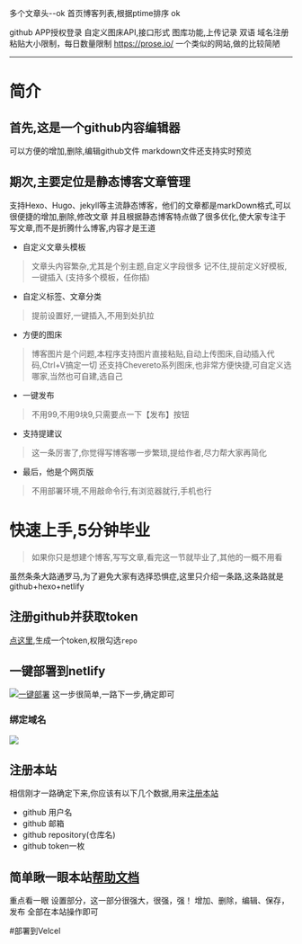 多个文章头--ok
首页博客列表,根据ptime排序 ok

github APP授权登录
自定义图床API,接口形式
图库功能,上传记录
双语
域名注册
粘贴大小限制，每日数量限制
https://prose.io/ 一个类似的网站,做的比较简陋


---
# 简介

## 首先,这是一个github内容编辑器
可以方便的增加,删除,编辑github文件
markdown文件还支持实时预览

## 期次,主要定位是静态博客文章管理

支持Hexo、Hugo、jekyll等主流静态博客，他们的文章都是markDown格式,可以很便捷的增加,删除,修改文章
并且根据静态博客特点做了很多优化,使大家专注于写文章,而不是折腾什么博客,内容才是王道

* 自定义文章头模板

> 文章头内容繁杂,尤其是个别主题,自定义字段很多 记不住,提前定义好模板,一键插入
(支持多个模板，任你插)

* 自定义标签、文章分类

> 提前设置好,一键插入,不用到处扒拉

* 方便的图床

> 博客图片是个问题,本程序支持图片直接粘贴,自动上传图床,自动插入代码,Ctrl+V搞定一切
还支持Chevereto系列图床,也非常方便快捷,可自定义选哪家,当然也可自建,选自己

* 一键发布

> 不用99,不用9块9,只需要点一下【发布】按钮

* 支持提建议

> 这一条厉害了,你觉得写博客哪一步繁琐,提给作者,尽力帮大家再简化

* 最后，他是个网页版

> 不用部署环境,不用敲命令行,有浏览器就行,手机也行

# 快速上手,5分钟毕业

> 如果你只是想建个博客,写写文章,看完这一节就毕业了,其他的一概不用看

虽然条条大路通罗马,为了避免大家有选择恐惧症,这里只介绍一条路,这条路就是
github+hexo+netlify

## 注册github并获取token
[点这里](https://github.com/settings/tokens "点这里"),生成一个token,权限勾选`repo`

## 一键部署到netlify

[![一键部署](https://d33wubrfki0l68.cloudfront.net/65a18ef24e011fbc0b5ddb411d611c0e1d1111a6/17e0b/images/deploy-button.svg "一键部署")](https://app.netlify.com/start/deploy?repository=https://github.com/sbedit/sbedit.github.io "一键部署")
这一步很简单,一路下一步,确定即可

### 绑定域名
![](https://i.loli.net/2021/01/19/3jWHA6GeOLq1YJn.png)
## 注册本站

相信刚才一路确定下来,你应该有以下几个数据,用来[注册本站](https://jing.gezhong.vip/reg.php "注册本站")
* github 用户名
* github 邮箱
* github repository(仓库名)
* github token一枚



## 简单瞅一眼本站[帮助文档](https://jing.gezhong.vip/help.html "帮助文档")

重点看一眼 设置部分，这一部分很强大，很强，强！
增加、删除，编辑、保存，发布 全部在本站操作即可


#部署到Velcel









